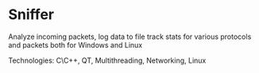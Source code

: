# Sniffer
Analyze incoming packets, log data to file track stats for various protocols and packets both for Windows and Linux

Technologies:	C\C++, QT, Multithreading, Networking, Linux
